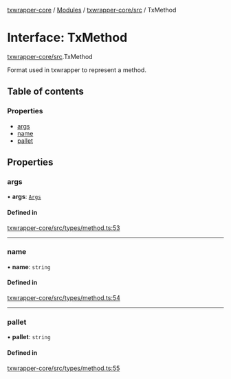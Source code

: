 [txwrapper-core](../README.md) / [Modules](../modules.md) / [txwrapper-core/src](../modules/txwrapper_core_src.md) / TxMethod

# Interface: TxMethod

[txwrapper-core/src](../modules/txwrapper_core_src.md).TxMethod

Format used in txwrapper to represent a method.

## Table of contents

### Properties

- [args](txwrapper_core_src.TxMethod.md#args)
- [name](txwrapper_core_src.TxMethod.md#name)
- [pallet](txwrapper_core_src.TxMethod.md#pallet)

## Properties

### args

• **args**: [`Args`](../modules/txwrapper_core_src.md#args)

#### Defined in

[txwrapper-core/src/types/method.ts:53](https://github.com/paritytech/txwrapper-core/blob/a09c1f6/packages/txwrapper-core/src/types/method.ts#L53)

___

### name

• **name**: `string`

#### Defined in

[txwrapper-core/src/types/method.ts:54](https://github.com/paritytech/txwrapper-core/blob/a09c1f6/packages/txwrapper-core/src/types/method.ts#L54)

___

### pallet

• **pallet**: `string`

#### Defined in

[txwrapper-core/src/types/method.ts:55](https://github.com/paritytech/txwrapper-core/blob/a09c1f6/packages/txwrapper-core/src/types/method.ts#L55)
